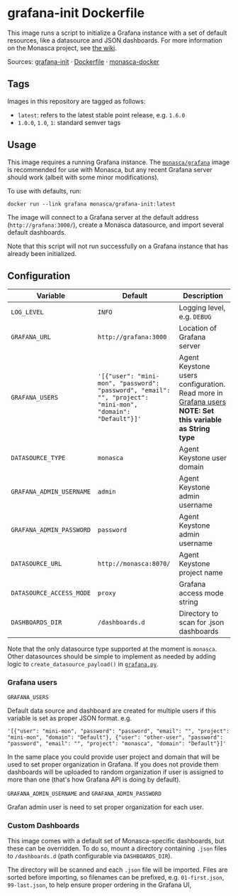 grafana-init Dockerfile
=======================

This image runs a script to initialize a Grafana instance with a set of default
resources, like a datasource and JSON dashboards. For more information on the
Monasca project, see [the wiki][1].

Sources: [grafana-init][2] &middot; [Dockerfile][3] &middot; [monasca-docker][4]

Tags
----

Images in this repository are tagged as follows:

 * `latest`: refers to the latest stable point release, e.g. `1.6.0`
 * `1.0.0`, `1.0`, `1`: standard semver tags

Usage
-----

This image requires a running Grafana instance. The [`monasca/grafana`][5] image
is recommended for use with Monasca, but any recent Grafana server should work
(albeit with some minor modifications).

To use with defaults, run:

    docker run --link grafana monasca/grafana-init:latest

The image will connect to a Grafana server at the default address
(`http://grafana:3000/`), create a Monasca datasource, and import several
default dashboards.

Note that this script will not run successfully on a Grafana instance that has
already been initialized.

Configuration
-------------

| Variable           | Default                | Description                     |
|--------------------|------------------------|---------------------------------|
| `LOG_LEVEL`        | `INFO`                 | Logging level, e.g. `DEBUG`     |
| `GRAFANA_URL`      | `http://grafana:3000`  | Location of Grafana server      |
| `GRAFANA_USERS`    | `'[{"user": "mini-mon", "password": "password", "email": "", "project": "mini-mon", "domain": "Default"}]'` | Agent Keystone users configuration. Read more in [Grafana users](#grafana-users) **NOTE: Set this variable as String type** |
| `DATASOURCE_TYPE`  | `monasca`              | Agent Keystone user domain      |
| `GRAFANA_ADMIN_USERNAME`  | `admin`         | Agent Keystone admin username   |
| `GRAFANA_ADMIN_PASSWORD`  | `password`      | Agent Keystone admin username   |
| `DATASOURCE_URL`   | `http://monasca:8070/` | Agent Keystone project name     |
| `DATASOURCE_ACCESS_MODE` | `proxy`          | Grafana access mode string      |
| `DASHBOARDS_DIR`   | `/dashboards.d`        | Directory to scan for .json dashboards |

Note that the only datasource type supported at the moment is `monasca`. Other
datasources should be simple to implement as needed by adding logic to
`create_datasource_payload()` in [`grafana.py`][6].

### Grafana users

`GRAFANA_USERS`

Default data source and dashboard are created for multiple
users if this variable is set as proper JSON format. e.g.
```
'[{"user": "mini-mon", "password": "password", "email": "", "project": "mini-mon", "domain": "Default"}, {"user": "other-user", "password": "password", "email": "", "project": "monasca", "domain": "Default"}]'
```
In the same place you could provide user project and domain that will be used
to set proper organization in Grafana. If you does not provide them dashboards
will be uploaded to random organization if user is assigned to more than one
(that's how Grafana API is doing by default).

`GRAFANA_ADMIN_USERNAME` and `GRAFANA_ADMIN_PASSWORD`

Grafan admin user is need to set proper organization for each user.


### Custom Dashboards

This image comes with a default set of Monasca-specific dashboards, but these
can be overridden. To do so, mount a directory containing `.json` files to
`/dashboards.d` (path configurable via `DASHBOARDS_DIR`).

The directory will be scanned and each `.json` file will be imported. Files are
sorted before importing, so filenames can be prefixed, e.g. `01-first.json`,
`99-last.json`, to help ensure proper ordering in the Grafana UI,


[1]: https://wiki.openstack.org/wiki/Monasca
[2]: https://github.com/hpcloud-mon/monasca-docker/blob/master/grafana-init/
[3]: https://github.com/hpcloud-mon/monasca-docker/blob/master/grafana-init/Dockerfile
[4]: https://github.com/hpcloud-mon/monasca-docker/
[5]: https://hub.docker.com/r/monasca/grafana/
[6]: https://github.com/hpcloud-mon/monasca-docker/blob/master/grafana-init/grafana.py
